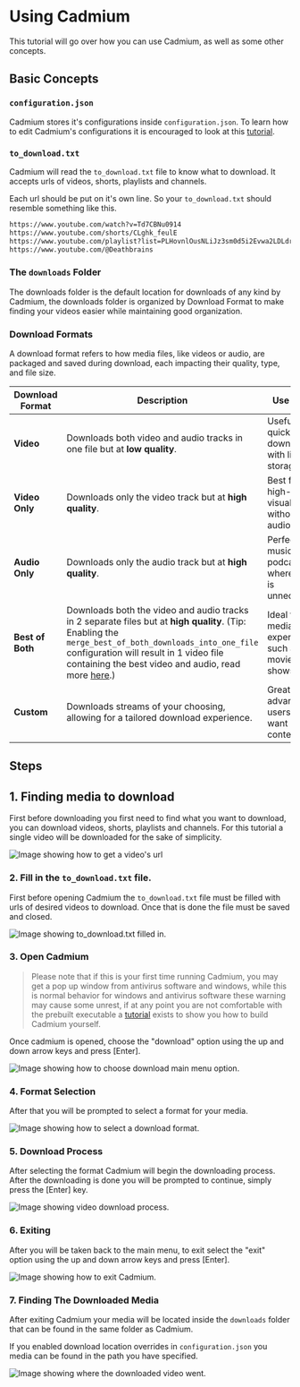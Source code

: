 # Using Cadmium
This tutorial will go over how you can use Cadmium, as well as some other concepts.

## Basic Concepts

### `configuration.json`
Cadmium stores it's configurations inside `configuration.json`. To learn how to edit Cadmium's configurations it is encouraged to look at this [tutorial](./configuration.md). 

### `to_download.txt`
Cadmium will read the `to_download.txt` file to know what to download. It accepts urls of videos, shorts, playlists and channels.

Each url should be put on it's own line. So your `to_download.txt` should resemble something like this.

```txt
https://www.youtube.com/watch?v=Td7CBNu0914
https://www.youtube.com/shorts/CLghk_feulE
https://www.youtube.com/playlist?list=PLHovnlOusNLiJz3sm0d5i2Evwa2LDLdrg
https://www.youtube.com/@Deathbrains
```

### The `downloads` Folder
The downloads folder is the default location for downloads of any kind by Cadmium, the downloads folder is organized by Download Format to make finding your videos easier while maintaining good organization. 

### Download Formats
A download format refers to how media files, like videos or audio, are packaged and saved during download, each impacting their quality, type, and file size.

| Download Format  | Description                                                                      | Use Cases                                                 |
|------------------|----------------------------------------------------------------------------------|-----------------------------------------------------------|
| **Video**        | Downloads both video and audio tracks in one file but at **low quality**.        | Useful for quick downloads with limited storage.          |
| **Video Only**   | Downloads only the video track but at **high quality**.                          | Best for high-quality visuals without audio.              |
| **Audio Only**   | Downloads only the audio track but at **high quality**.                          | Perfect for music or podcasts where video is unnecessary. |
| **Best of Both** | Downloads both the video and audio tracks in 2 separate files but at **high quality**. (Tip: Enabling the `merge_best_of_both_downloads_into_one_file` configuration will result in 1 video file containing the best video and audio, read more [here](../tutorials/configuration.md#download-behavior-configuration).) | Ideal for full media experiences, such as movies or shows. |
| **Custom**       | Downloads streams of your choosing, allowing for a tailored download experience. | Great for advanced users who want specific content.       |


## Steps

## 1. Finding media to download
First before downloading you first need to find what you want to download, you can download videos, shorts, playlists and channels. For this tutorial a single video will be downloaded for the sake of simplicity.

![Image showing how to get a video's url](../assets/tutorial/using_cadmium_assets/HowToGetVideoUrl.png)

### 2. Fill in the `to_download.txt` file.
First before opening Cadmium the `to_download.txt` file must be filled with urls of desired videos to download. Once that is done the file must be saved and closed.

![Image showing to_download.txt filled in.](../assets/tutorial/using_cadmium_assets/PasteUrlIntoToDownloadTextFile.png)

### 3. Open Cadmium
> Please note that if this is your first time running Cadmium, you may get a pop up window from antivirus software and windows, while this is normal behavior for windows and antivirus software these warning may cause some unrest, if at any point you are not comfortable with the prebuilt executable a [tutorial](../tutorials/building_cadmium.md) exists to show you how to build Cadmium yourself.

Once cadmium is opened, choose the "download" option using the up and down arrow keys and press [Enter].

![Image showing how to choose download main menu option.](../assets/tutorial/using_cadmium_assets/CadmiumMainMenu.png)

### 4. Format Selection
After that you will be prompted to select a format for your media.

![Image showing how to select a download format.](../assets/tutorial/using_cadmium_assets/CadmiumFormatSelect.png)

### 5. Download Process
After selecting the format Cadmium will begin the downloading process. After the downloading is done you will be prompted to continue, simply press the [Enter] key.

![Image showing video download process.](../assets/tutorial/using_cadmium_assets/CadmiumDownloadProcess.png)

### 6. Exiting
After you will be taken back to the main menu, to exit select the "exit" option using the up and down arrow keys and press [Enter].

![Image showing how to exit Cadmium.](../assets/tutorial/using_cadmium_assets/ExitCadmium.png)

### 7. Finding The Downloaded Media
After exiting Cadmium your media will be located inside the `downloads` folder that can be found in the same folder as Cadmium.

If you enabled download location overrides in `configuration.json` you media can be found in the path you have specified.

![Image showing where the downloaded video went.](../assets/tutorial/using_cadmium_assets/DownloadLocation.png)
